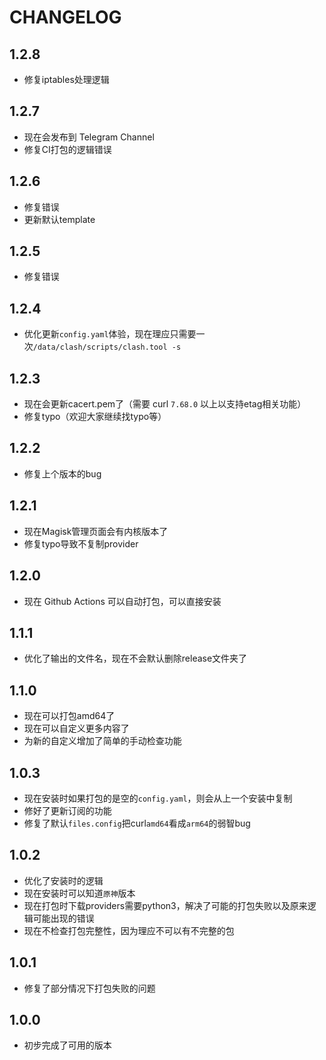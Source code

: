 # CHANGELOG
## 1.2.8
- 修复iptables处理逻辑
## 1.2.7
- 现在会发布到 Telegram Channel
- 修复CI打包的逻辑错误
## 1.2.6
- 修复错误
- 更新默认template
## 1.2.5
- 修复错误
## 1.2.4 
- 优化更新`config.yaml`体验，现在理应只需要一次`/data/clash/scripts/clash.tool -s`
## 1.2.3
- 现在会更新cacert.pem了（需要 curl `7.68.0` 以上以支持etag相关功能）
- 修复typo（欢迎大家继续找typo等）
## 1.2.2
- 修复上个版本的bug
## 1.2.1
- 现在Magisk管理页面会有内核版本了
- 修复typo导致不复制provider
## 1.2.0
- 现在 Github Actions 可以自动打包，可以直接安装 
## 1.1.1
- 优化了输出的文件名，现在不会默认删除release文件夹了
## 1.1.0
- 现在可以打包amd64了
- 现在可以自定义更多内容了
- 为新的自定义增加了简单的手动检查功能
## 1.0.3
- 现在安装时如果打包的是空的`config.yaml`，则会从上一个安装中复制
- 修好了更新订阅的功能
- 修复了默认`files.config`把curl`amd64`看成`arm64`的弱智bug
## 1.0.2
- 优化了安装时的逻辑
- 现在安装时可以知道`原神`版本
- 现在打包时下载providers需要python3，解决了可能的打包失败以及原来逻辑可能出现的错误
- 现在不检查打包完整性，因为理应不可以有不完整的包
## 1.0.1
- 修复了部分情况下打包失败的问题
## 1.0.0
- 初步完成了可用的版本